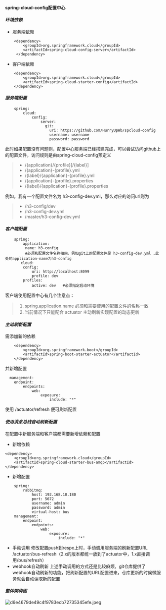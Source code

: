 #### spring-cloud-config配置中心

#### *环境依赖*

* 服务端依赖
 
```
    <dependency>    
        <groupId>org.springframework.cloud</groupId>
        <artifactId>spring-cloud-config-server</artifactId>
     </dependency>
```
* 客户端依赖
```
    <dependency>
        <groupId>org.springframework.cloud</groupId>
        <artifactId>spring-cloud-starter-config</artifactId>
    </dependency>
```
#### *服务端配置*
```
    spring:
        cloud:
            config:
                server: 
                  git:
                    uri: https://github.com/HurryUpWb/spcloud-config
                    username: username 
                    password: password
```
此时如果配置没有问题则，配置中心服务端已经搭建完成，可以尝试访问github上的配置文件，访问规则是由spring-cloud-config预定义
> * /{application}/{profile}[/{label}]
> * /{application}-{profile}.yml
> * /{label}/{application}-{profile}.yml
> * /{application}-{profile}.properties
> * /{label}/{application}-{profile}.properties

例如，我有一个配置文件名为 h3-config-dev.yml，那么对应的访问url则为
> * /h3-config/dev
> * /h3-config-dev.yml
> * /master/h3-config-dev.yml


#### *客户端配置*
```
    spring:
        application:
         name: h3-config 
         #必须和配置文件名称相同，例如git上的配置文件是 h3-config-dev.yml ,此处的application-name为h3-config
       cloud:
        config:
            uri: http://localhost:8099
            profile: dev
        profiles:
            active: dev   #必须指定启动环境
```
客户端使用配置中心有几个注意点：
>1. spring.application.name 必须和需要使用的配置文件的名称一致
>2. 当前情况下只能配合 actuator 主动刷新实现配置的动态更新

#### *主动刷新配置*
需添加新的依赖
```
    <dependency>
        <groupId>org.springframework.boot</groupId>    
        <artifactId>spring-boot-starter-actuator</artifactId>
    </dependency>
```
并新增配置
```
  management:
    endpoint:
        endpoints:
            web:
                exposure:
                    include: "*"
```
使用  /actuator/refresh 便可刷新配置

#### *使用消息总线自动刷新配置*
在配置中新服务端和客户端都需要新增依赖和配置
- 新增依赖
```
<dependency>
    <groupId>org.springframework.cloud</groupId>
    <artifactId>spring-cloud-starter-bus-amqp</artifactId></dependency>
```
- 新增配置
```
    spring:
        rabbitmq:
            host: 192.168.10.180
            port: 5672
            username: admin
            password: admin
            virtual-host: bus
    management:  
        endpoint:
            endpoints:
                web:
                    exposure:
                        include: "*"
```
- 手动调用
修改配置push到respo上时，手动调用服务端的刷新配置URL
 /actuator/bus-refresh（2.x的版本都统一放到了actuator中，1.x直接调用/bus/refresh）
- webhook自动刷新
上述手动调用的方式还是比较麻烦，git仓库提供了webhook自动刷新的功能，把刷新配置的URL配置进来，仓库更新的时候微服务就会自动读取新的配置

#### *整体架构图*
![d6e4679de49c4f9783ecb72735345efe.jpeg](en-resource://database/1195:1)
